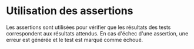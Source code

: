 # Utilisation des assertions

Les assertions sont utilisées pour vérifier que les résultats des tests correspondent aux résultats attendus. 
En cas d'échec d'une assertion, une erreur est générée et le test est marqué comme échoué.
